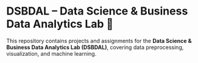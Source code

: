 # DSBDAL – Data Science & Business Data Analytics Lab 🚀  

This repository contains projects and assignments for the **Data Science & Business Data Analytics Lab (DSBDAL)**, covering data preprocessing, visualization, and machine learning.
